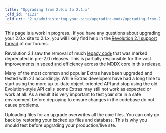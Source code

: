 ```yaml
---
title: "Upgrading from 2.0.x to 2.1.x"
_old_id: "1121"
_old_uri: "2.x/administering-your-site/upgrading-modx/upgrading-from-2.0.x-to-2.1.x"
---
```


This page is a work in progress.. If you have any questions about upgrading your 2.0.x site to 2.1.x, you will likely find help in the [Revolution 2.1 support thread](http://modxcms.com/forums/index.php/board,399.0.html) of our forums.

Revolution 2.1 saw the removal of much [legacy code](http://rtfm.modx.com/display/revolution20/Summary+of+Legacy+Code+Removed+in+2.1) that was marked deprecated in pre-2.0 releases. This is partially responsible for the vast improvements in speed and efficiency across the MODX core in this release.

Many of the most common and popular Extras have been upgraded and tested with 2.1 accordingly. While Extras developers have had a long time to start using the more up-to-date object-oriented API and stop using the old Evolution-style API calls, some Extras may still not work as expected or work at all. As a result it is very important to test your site in a safe environment before deploying to ensure changes in the codebase do not cause problems.

Uploading files for an upgrade overwrites all the core files. You can only go back by restoring your backed up files and database. This is why you should test before upgrading your production/live site.